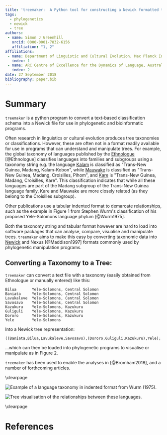 ```yaml
---
title: 'treemaker:  A Python tool for constructing a Newick formatted tree from a set of classifications.'
tags:
  - phylogenetics
  - newick
  - tree
authors:
 - name: Simon J Greenhill
   orcid: 0000-0001-7832-6156
   affiliation: "1, 2"
affiliations:
 - name: Department of Linguistic and Cultural Evolution, Max Planck Institute for the Science of Human History, Jena, Germany.
   index: 1
 - name: ARC Centre of Excellence for the Dynamics of Language, Australian National University, Canberra, Australia.
   index: 2
date: 27 September 2018
bibliography: paper.bib
---
```


# Summary

```treemaker``` is a python program to convert a text-based classification schema into a Newick file for use in phylogenetic and bioinformatic programs.

Often research in linguistics or cultural evolution produces tree taxonomies or classifications. However, these are often not in a format readily available for use in programs that can understand and manipulate trees. For example, the global taxonomy of languages published by the [Ethnologue](https://www.ethnologue.com/) [@Ethnologue] classifies languages into families and subgroups using a taxonomy string e.g. the language [Kalam](https://www.ethnologue.com/language/kmh) is classified as "Trans-New Guinea, Madang, Kalam-Kobon", while [Mauwake](https://www.ethnologue.com/language/mhl) is classified as "Trans-New Guinea, Madang, Croisilles, Pihom", and [Kare](https://www.ethnologue.com/language/kmf) is "Trans-New Guinea, Madang, Croisilles, Kare". This classification indicates that while all these languages are part of the Madang subgroup of the Trans-New Guinea language family, Kare and Mauwake are more closely related (as they belong to the Croisilles subgroup).

Other publications use a tabular indented format to demarcate relationships, such as the example in Figure 1 from Stephen Wurm's classification of his proposed Yele-Solomons language phylum [@Wurm1975].

Both the taxonomy string and tabular format however are hard to load into software packages that can analyse, compare, visualise and manipulate trees. ```treemaker``` aims to make this easy by converting taxonomic data into [Newick](https://en.wikipedia.org/wiki/Newick_format) and Nexus [@Maddison1997] formats commonly used by phylogenetic manipulation programs.

## Converting a Taxonomy to a Tree:

```treemaker``` can convert a text file with a taxonomy (easily obtained from Ethnologue or manually entered) like this:

```text
Bilua       Yele-Solomons, Central Solomon
Baniata     Yele-Solomons, Central Solomon
Lavukaleve  Yele-Solomons, Central Solomon
Savosavo    Yele-Solomons, Central Solomon
Kazukuru    Yele-Solomons, Kazukuru
Guliguli    Yele-Solomons, Kazukuru
Dororo      Yele-Solomons, Kazukuru
Yele        Yele-Solomons
```

Into a Newick tree representation:

```text
((Baniata,Bilua,Lavukaleve,Savosavo),(Dororo,Guliguli,Kazukuru),Yele);
```

...which can then be loaded into phylogenetic programs to visualise or manipulate as in Figure 2.

```treemaker``` has been used to enable the analyses in [@Bromham2018], and a number of forthcoming articles.


\clearpage

![Example of a language taxonomy in indented format from Wurm (1975).](wurm1975.png)

![Tree visualisation of the relationships between these languages.](tree.png)


\clearpage

# References

